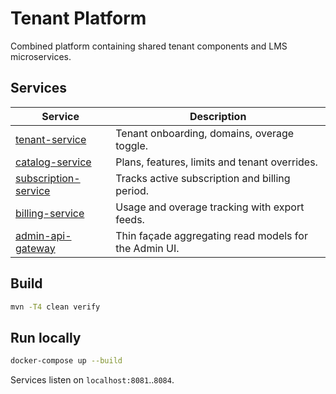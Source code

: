 # Tenant Platform

Combined platform containing shared tenant components and LMS microservices.

## Services
| Service | Description |
|---------|-------------|
| [tenant-service](tenant-service/README.md) | Tenant onboarding, domains, overage toggle. |
| [catalog-service](catalog-service/README.md) | Plans, features, limits and tenant overrides. |
| [subscription-service](subscription-service/README.md) | Tracks active subscription and billing period. |
| [billing-service](billing-service/README.md) | Usage and overage tracking with export feeds. |
| [admin-api-gateway](tenant-api/README.md) | Thin façade aggregating read models for the Admin UI. |

## Build
```bash
mvn -T4 clean verify
```

## Run locally
```bash
docker-compose up --build
```
Services listen on `localhost:8081`..`8084`.
